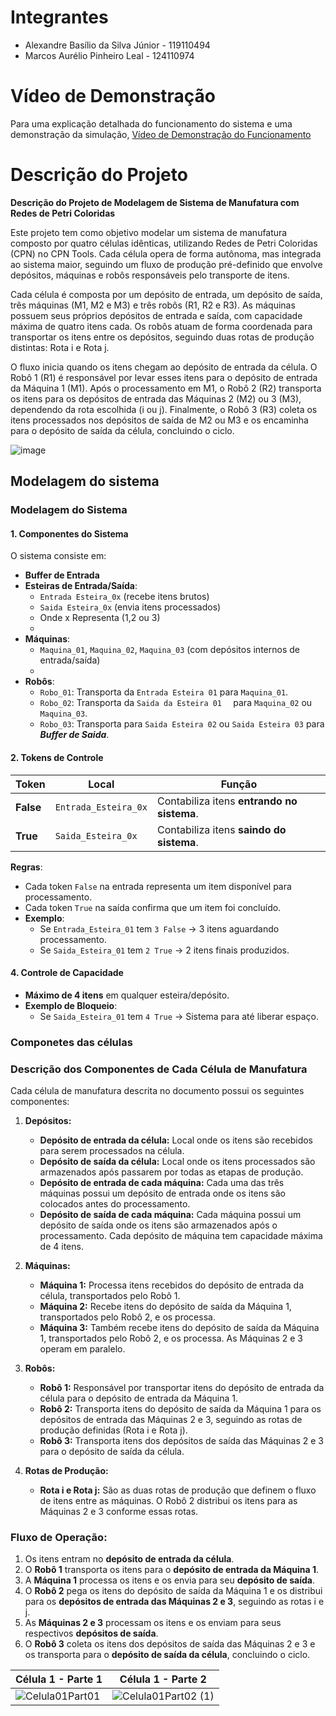 # Integrantes

- Alexandre Basílio da Silva Júnior - 119110494 
- Marcos Aurélio Pinheiro Leal      - 124110974 

# Vídeo de Demonstração
Para uma explicação detalhada do funcionamento do sistema e uma demonstração da simulação,
[Vídeo de Demonstração do Funcionamento](https://youtu.be/f8zDNdk1tXs)

# Descrição do Projeto

**Descrição do Projeto de Modelagem de Sistema de Manufatura com Redes de Petri Coloridas**  

Este projeto tem como objetivo modelar um sistema de manufatura composto por quatro células idênticas, utilizando Redes de Petri Coloridas (CPN) no CPN Tools. Cada célula opera de forma autônoma, mas integrada ao sistema maior, seguindo um fluxo de produção pré-definido que envolve depósitos, máquinas e robôs responsáveis pelo transporte de itens.  

Cada célula é composta por um depósito de entrada, um depósito de saída, três máquinas (M1, M2 e M3) e três robôs (R1, R2 e R3). As máquinas possuem seus próprios depósitos de entrada e saída, com capacidade máxima de quatro itens cada. Os robôs atuam de forma coordenada para transportar os itens entre os depósitos, seguindo duas rotas de produção distintas: Rota i e Rota j.  

O fluxo inicia quando os itens chegam ao depósito de entrada da célula. O Robô 1 (R1) é responsável por levar esses itens para o depósito de entrada da Máquina 1 (M1). Após o processamento em M1, o Robô 2 (R2) transporta os itens para os depósitos de entrada das Máquinas 2 (M2) ou 3 (M3), dependendo da rota escolhida (i ou j). Finalmente, o Robô 3 (R3) coleta os itens processados nos depósitos de saída de M2 ou M3 e os encaminha para o depósito de saída da célula, concluindo o ciclo.  

![image](https://github.com/user-attachments/assets/8ef2f181-0255-4942-b300-787930ecaf4c)

## Modelagem do sistema

### **Modelagem do Sistema**  

#### **1. Componentes do Sistema**  
O sistema consiste em:  
- **Buffer de Entrada**
- **Esteiras de Entrada/Saída**:  
  - `Entrada Esteira_0x` (recebe itens brutos)  
  - `Saida Esteira_0x` (envia itens processados)  
  - Onde x Representa (1,2 ou 3)
  - 
- **Máquinas**:  
  - `Maquina_01`, `Maquina_02`, `Maquina_03` (com depósitos internos de entrada/saída)
  - 
- **Robôs**:  
  - `Robo_01`: Transporta da `Entrada Esteira 01` para `Maquina_01`.  
  - `Robo_02`: Transporta da `Saida da Esteira 01  ` para `Maquina_02` ou `Maquina_03`.  
  - `Robo_03`: Transporta para `Saida Esteira 02` ou `Saida Esteira 03` para ***Buffer de Saida***.  


#### **2. Tokens de Controle**  
| **Token**  | **Local**               | **Função**                                  |  
|------------|-------------------------|--------------------------------------------|  
| **False**  | `Entrada_Esteira_0x`    | Contabiliza itens **entrando no sistema**. |  
| **True**   | `Saida_Esteira_0x`      | Contabiliza itens **saindo do sistema**.   |  

**Regras**:  
- Cada token `False` na entrada representa um item disponível para processamento.  
- Cada token `True` na saída confirma que um item foi concluído.  
- **Exemplo**:  
  - Se `Entrada_Esteira_01` tem `3 False` → 3 itens aguardando processamento.  
  - Se `Saida_Esteira_01` tem `2 True` → 2 itens finais produzidos.  


#### **4. Controle de Capacidade**  
- **Máximo de 4 itens** em qualquer esteira/depósito.  
- **Exemplo de Bloqueio**:  
  - Se `Saida_Esteira_01` tem `4 True` → Sistema para até liberar espaço.  



### Componetes das células

### Descrição dos Componentes de Cada Célula de Manufatura

Cada célula de manufatura descrita no documento possui os seguintes componentes:

1. **Depósitos:**
   - **Depósito de entrada da célula:** Local onde os itens são recebidos para serem processados na célula.
   - **Depósito de saída da célula:** Local onde os itens processados são armazenados após passarem por todas as etapas de produção.
   - **Depósito de entrada de cada máquina:** Cada uma das três máquinas possui um depósito de entrada onde os itens são colocados antes do processamento.
   - **Depósito de saída de cada máquina:** Cada máquina possui um depósito de saída onde os itens são armazenados após o processamento. Cada depósito de máquina tem capacidade máxima de 4 itens.

2. **Máquinas:**
   - **Máquina 1:** Processa itens recebidos do depósito de entrada da célula, transportados pelo Robô 1.
   - **Máquina 2:** Recebe itens do depósito de saída da Máquina 1, transportados pelo Robô 2, e os processa.
   - **Máquina 3:** Também recebe itens do depósito de saída da Máquina 1, transportados pelo Robô 2, e os processa. As Máquinas 2 e 3 operam em paralelo.

3. **Robôs:**
   - **Robô 1:** Responsável por transportar itens do depósito de entrada da célula para o depósito de entrada da Máquina 1.
   - **Robô 2:** Transporta itens do depósito de saída da Máquina 1 para os depósitos de entrada das Máquinas 2 e 3, seguindo as rotas de produção definidas (Rota i e Rota j).
   - **Robô 3:** Transporta itens dos depósitos de saída das Máquinas 2 e 3 para o depósito de saída da célula.

4. **Rotas de Produção:**
   - **Rota i e Rota j:** São as duas rotas de produção que definem o fluxo de itens entre as máquinas. O Robô 2 distribui os itens para as Máquinas 2 e 3 conforme essas rotas.


### Fluxo de Operação:
1. Os itens entram no **depósito de entrada da célula**.
2. O **Robô 1** transporta os itens para o **depósito de entrada da Máquina 1**.
3. A **Máquina 1** processa os itens e os envia para seu **depósito de saída**.
4. O **Robô 2** pega os itens do depósito de saída da Máquina 1 e os distribui para os **depósitos de entrada das Máquinas 2 e 3**, seguindo as rotas i e j.
5. As **Máquinas 2 e 3** processam os itens e os enviam para seus respectivos **depósitos de saída**.
6. O **Robô 3** coleta os itens dos depósitos de saída das Máquinas 2 e 3 e os transporta para o **depósito de saída da célula**, concluindo o ciclo.






| Célula 1 - Parte 1 | Célula 1 - Parte 2 |
|--------------------|--------------------|
| ![Celula01Part01](https://github.com/user-attachments/assets/c474f62c-f047-4598-8ab9-9ee38ede354d) |![Celula01Part02 (1)](https://github.com/user-attachments/assets/e5b35ff7-8f75-47af-8044-37b67f916513)|
